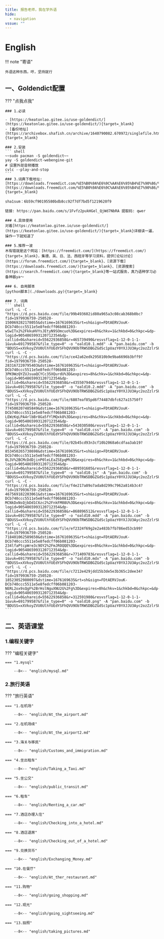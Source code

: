 ```yaml
---
title: 报告老师，我在学外语
hide:
  - navigation
vssue: ""
---
```


# English

!!! note "寄语"

    外语这种东西，哼，坚持就行

## 一、Goldendict配置

??? "点我点我"

    ### 1.必读

    - [https://keatonlao.gitee.io/use-goldendict/](https://keatonlao.gitee.io/use-goldendict/){target=_blank}
    - [备份地址](https://archivebox.shafish.cn/archive/1640790082.670972/singlefile.html){target=_blank}

    ### 2.安装
    ``` shell
    ~~sudo pacman -S goldendict~~
    yay -S goldendict-webengine-git
    # 设置外部音频播放
    cvlc --play-and-stop
    ```
    ### 3.词典下载地址:
    [https://downloads.freemdict.com/%E5%B0%9A%E6%9C%AA%E6%95%B4%E7%90%86/%E5%85%B1%E4%BA%AB2020.5.11/content/0_audio/The%20little%20dict/](https://downloads.freemdict.com/%E5%B0%9A%E6%9C%AA%E6%95%B4%E7%90%86/%E5%85%B1%E4%BA%AB2020.5.11/content/0_audio/The%20little%20dict/){target=_blank}

    sha1sum：6b59cf90195580bdb8cc92f7df7bd5f1219620f9

    链接: https://pan.baidu.com/s/1Fvfz2pukHGel_QjWd7NbRA 提取码: qwer

    ### 4.具体使用
    对着[https://keatonlao.gitee.io/use-goldendict/](https://keatonlao.gitee.io/use-goldendict/){target=_blank}详细读一遍，操作一下就知道了

    ### 5.推荐一波
    木有错就是这个网站：[https://freemdict.com/](https://freemdict.com/){target=_blank}，集德、英、日、法、西班牙等学习资料，提供[论坛讨论](https://forum.freemdict.com/){target=_blank}、[资源下载](https://downloads.freemdict.com/){target=_blank}、[资源搜索](https://search.freemdict.com/){target=_blank}等一站式服务，真乃语种学习必备神器ya～

    ### 6. 自用脚本
    [python脚本](./downloads.py){target=_blank}

    ### 7. 词典
    ``` shell
    curl -L -C - "https://d.pcs.baidu.com/file/99b493602id80a965a3c08cab368b0bc?fid=1979936759-250528-150069282178055&dstime=1676169635&rt=sh&sign=FDtAERVJouK-DCb740ccc5511e5e8fedcff06b081203-wSwITx2%2FkkuHVYsJEtyN9SOmcuo%3D&expires=8h&chkv=1&chkbd=0&chkpc=&dp-logid=9054865993120712354&dp-callid=0&shareid=55622936858&r=465739490&resvsflag=1-12-0-1-1-1&vuk=691799587&file_type=0" -o "oald10.1.mdd" -A "pan.baidu.com" -b "BDUSS=xXVkoyZVU0UlhYUEdYSFhQVU9ObTRWSDBGZGdSc1pUazY0YXJJU3Ayc2ozZzlrSUFBQUFBJCQAAAAAAAAAAAEAAABIKfw4srvS1M7vz7K38QAAAAAAAAAAAAAAAAAAAAAAAAAAAAAAAAAAAAAAAAAAAAAAAAAAAAAAAAAAAAAAAAAAAAAAACNR6GMjUehjdU"
    curl -L -C - "https://d.pcs.baidu.com/file/ce42a62edk295810b9e9ba6696b3bff9?fid=1979936759-250528-283167220795403&dstime=1676169635&rt=sh&sign=FDtAERVJouK-DCb740ccc5511e5e8fedcff06b081203-3PK9WzQYZUJsuaQCYCc35XQurdU%3D&expires=8h&chkv=1&chkbd=0&chkpc=&dp-logid=9054865993120712354&dp-callid=0&shareid=55622936858&r=435507940&resvsflag=1-12-0-1-1-1&vuk=691799587&file_type=0" -o "oald10.2.mdd" -A "pan.baidu.com" -b "BDUSS=xXVkoyZVU0UlhYUEdYSFhQVU9ObTRWSDBGZGdSc1pUazY0YXJJU3Ayc2ozZzlrSUFBQUFBJCQAAAAAAAAAAAEAAABIKfw4srvS1M7vz7K38QAAAAAAAAAAAAAAAAAAAAAAAAAAAAAAAAAAAAAAAAAAAAAAAAAAAAAAAAAAAAAAAAAAAAAAACNR6GMjUehjdU"
    curl -L -C - "https://d.pcs.baidu.com/file/6807eaf85pd6f74487dbfc627a15750f?fid=1979936759-250528-774500207485849&dstime=1676169635&rt=sh&sign=FDtAERVJouK-DCb740ccc5511e5e8fedcff06b081203-LEWzKqLPA4rlbBr8Ga5fYlMQxk8%3D&expires=8h&chkv=1&chkbd=0&chkpc=&dp-logid=9054865993120712354&dp-callid=0&shareid=55622936858&r=543030580&resvsflag=1-12-0-1-1-1&vuk=691799587&file_type=0" -o "oald10.css" -A "pan.baidu.com" -b "BDUSS=xXVkoyZVU0UlhYUEdYSFhQVU9ObTRWSDBGZGdSc1pUazY0YXJJU3Ayc2ozZzlrSUFBQUFBJCQAAAAAAAAAAAEAAABIKfw4srvS1M7vz7K38QAAAAAAAAAAAAAAAAAAAAAAAAAAAAAAAAAAAAAAAAAAAAAAAAAAAAAAAAAAAAAAAAAAAAAAACNR6GMjUehjdU"
    curl -L -C - "https://d.pcs.baidu.com/file/02b45cd93n3cf10b2068a6cdfaa3ab19?fid=1979936759-250528-853450265738698&dstime=1676169635&rt=sh&sign=FDtAERVJouK-DCb740ccc5511e5e8fedcff06b081203-0L3V%2BCMcDdDjinP0leLEaZSEpqM%3D&expires=8h&chkv=1&chkbd=0&chkpc=&dp-logid=9054865993120712354&dp-callid=0&shareid=55622936858&r=489591605&resvsflag=1-12-0-1-1-1&vuk=691799587&file_type=0" -o "oald10.js" -A "pan.baidu.com" -b "BDUSS=xXVkoyZVU0UlhYUEdYSFhQVU9ObTRWSDBGZGdSc1pUazY0YXJJU3Ayc2ozZzlrSUFBQUFBJCQAAAAAAAAAAAEAAABIKfw4srvS1M7vz7K38QAAAAAAAAAAAAAAAAAAAAAAAAAAAAAAAAAAAAAAAAAAAAAAAAAAAAAAAAAAAAAAAAAAAAAAACNR6GMjUehjdU"
    curl -L -C - "https://d.pcs.baidu.com/file/f4e217a89o7ada8d299c7962a814b3c4?fid=1979936759-250528-467569182203061&dstime=1676169635&rt=sh&sign=FDtAERVJouK-DCb740ccc5511e5e8fedcff06b081203-MCNkDxNsQjbDd1C6zc2%2FnkFM08U%3D&expires=8h&chkv=1&chkbd=0&chkpc=&dp-logid=9054865993120712354&dp-callid=0&shareid=55622936858&r=868896512&resvsflag=1-12-0-1-1-1&vuk=691799587&file_type=0" -o "oald10.mdd" -A "pan.baidu.com" -b "BDUSS=xXVkoyZVU0UlhYUEdYSFhQVU9ObTRWSDBGZGdSc1pUazY0YXJJU3Ayc2ozZzlrSUFBQUFBJCQAAAAAAAAAAAEAAABIKfw4srvS1M7vz7K38QAAAAAAAAAAAAAAAAAAAAAAAAAAAAAAAAAAAAAAAAAAAAAAAAAAAAAAAAAAAAAAAAAAAAAAACNR6GMjUehjdU"
    curl -L -C - "https://d.pcs.baidu.com/file/ef2324f69g2e2a483b7fb786ed53cb99?fid=1979936759-250528-718401062589650&dstime=1676169635&rt=sh&sign=FDtAERVJouK-DCb740ccc5511e5e8fedcff06b081203-234lfaPtcpWre3c9OY2%2FmJROQQE%3D&expires=8h&chkv=1&chkbd=0&chkpc=&dp-logid=9054865993120712354&dp-callid=0&shareid=55622936858&r=771409783&resvsflag=1-12-0-1-1-1&vuk=691799587&file_type=0" -o "oald10.mdx" -A "pan.baidu.com" -b "BDUSS=xXVkoyZVU0UlhYUEdYSFhQVU9ObTRWSDBGZGdSc1pUazY0YXJJU3Ayc2ozZzlrSUFBQUFBJCQAAAAAAAAAAAEAAABIKfw4srvS1M7vz7K38QAAAAAAAAAAAAAAAAAAAAAAAAAAAAAAAAAAAAAAAAAAAAAAAAAAAAAAAAAAAAAAAAAAAAAAACNR6GMjUehjdU"
    curl -L -C - "https://d.pcs.baidu.com/file/c7212e429jdd15b3de5e3b365c2dee34?fid=1979936759-250528-18523052980097&dstime=1676169635&rt=sh&sign=FDtAERVJouK-DCb740ccc5511e5e8fedcff06b081203-NERL2ox9sQgF%2BrHslNguXNU2G%2Fg%3D&expires=8h&chkv=1&chkbd=0&chkpc=&dp-logid=9054865993120712354&dp-callid=0&shareid=55622936858&r=312591980&resvsflag=1-12-0-1-1-1&vuk=691799587&file_type=0" -o "oald10.png" -A "pan.baidu.com" -b "BDUSS=xXVkoyZVU0UlhYUEdYSFhQVU9ObTRWSDBGZGdSc1pUazY0YXJJU3Ayc2ozZzlrSUFBQUFBJCQAAAAAAAAAAAEAAABIKfw4srvS1M7vz7K38QAAAAAAAAAAAAAAAAAAAAAAAAAAAAAAAAAAAAAAAAAAAAAAAAAAAAAAAAAAAAAAAAAAAAAAACNR6GMjUehjdU"
    ```

## 二、英语课堂

### 1.编程关键字


??? "编程关键字"

    === "1.mysql"

        --8<-- "english/mysql.md"


### 2.旅行英语


??? "旅行英语"

    === "1.在机场"

        --8<-- "english/At_the_airport.md"

    === "2.在机场续"

        --8<-- "english/At_the_airport2.md"

    === "3.海关与移民"

        --8<-- "english/Customs_and_immigration.md"

    === "4.坐出租车"

        --8<-- "english/Taking_a_Taxi.md"

    === "5.坐公交"

        --8<-- "english/public_transit.md"

    === "6.租车"

        --8<-- "english/Renting_a_car.md"

    === "7.酒店办理入住"

        --8<-- "english/Checking_into_a_hotel.md"

    === "8.酒店退房"

        --8<-- "english/Checking_out_of_a_hotel.md"

    === "9.兑换货币"

        --8<-- "english/Exchanging_Money.md"

    === "10.在餐厅"

        --8<-- "english/At_ther_restaurant.md"

    === "11.购物"

        --8<-- "english/going_shopping.md"

    === "12.观光"

        --8<-- "english/going_sightseeing.md"

    === "13.拍照"

        --8<-- "english/taking_pictures.md"